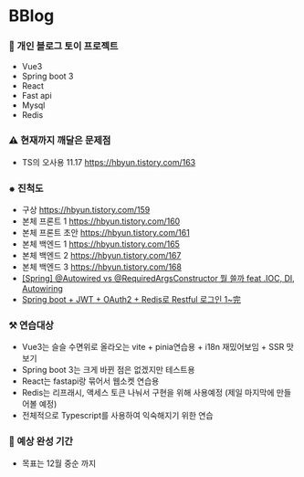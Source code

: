 # BBlog
### 🚂 개인 블로그 토이 프로젝트
- Vue3
- Spring boot 3
- React
- Fast api
- Mysql
- Redis

### ⚠ 현재까지 깨달은 문제점
- TS의 오사용 11.17 https://hbyun.tistory.com/163

### ⁕ 진척도
- 구상 https://hbyun.tistory.com/159
- 본체 프론트 1 https://hbyun.tistory.com/160
- 본체 프론트 초안 https://hbyun.tistory.com/161
- 본체 백엔드 1 https://hbyun.tistory.com/165
- 본체 백엔드 2 https://hbyun.tistory.com/167
- 본체 백엔드 3 https://hbyun.tistory.com/168
- [[Spring] @Autowired vs @RequiredArgsConstructor 뭘 쓸까 feat .IOC, DI, Autowiring](https://hbyun.tistory.com/169)
- [Spring boot + JWT + OAuth2 + Redis로 Restful 로그인 1~完](https://hbyun.tistory.com/170)
### ⚒ 연습대상
- Vue3는 슬슬 수면위로 올라오는 vite + pinia연습용 + i18n 재밌어보임 + SSR 맛보기
- Spring boot 3는 크게 바뀐 점은 없겠지만 테스트용
- React는 fastapi랑 묶어서 웹소켓 연습용
- Redis는 리프래시, 액세스 토큰 나눠서 구현을 위해 사용예정 (제일 마지막에 만들어볼 예정)
- 전체적으로 Typescript를 사용하여 익숙해지기 위한 연습

### 📅 예상 완성 기간 
-  목표는 12월 중순 까지




